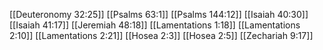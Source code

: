 [[Deuteronomy 32:25]]
[[Psalms 63:1]]
[[Psalms 144:12]]
[[Isaiah 40:30]]
[[Isaiah 41:17]]
[[Jeremiah 48:18]]
[[Lamentations 1:18]]
[[Lamentations 2:10]]
[[Lamentations 2:21]]
[[Hosea 2:3]]
[[Hosea 2:5]]
[[Zechariah 9:17]]
